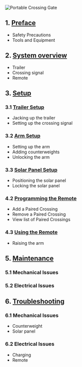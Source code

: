 ![Portable Crossing Gate](assets/Gate_Aicher_rev2.jpg)

## 1. [Preface](crossing_preface.md)
* Safety Precautions
* Tools and Equipment

## 2. [System overview](crossing_overview.md)
* Trailer
* Crossing signal
* Remote

## 3. [Setup](crossing_setup.md)

### 3.1 [Trailer Setup](crossing_operation.md#trailer_setup)
* Jacking up the trailer
* Setting up the crossing signal
### 3.2 [Arm Setup](crossing_setup.md#arm_setup)
* Setting up the arm
* Adding counterweights
* Unlocking the arm
### 3.3 [Solar Panel Setup](crossing_setup.md#solar_panel_setup)
* Positioning the solar panel
* Locking the solar panel

### 4.2 [Programming the Remote](crossing_operation.md#programming_the_remote)
* Add a Paired Crossing
* Remove a Paired Crossing
* View list of Paired Crossings

### 4.3 [Using the Remote](crossing_operation.md#using_the_remote)
* Raising the arm

## 5. [Maintenance](crossing_maintenance.md)

### 5.1 Mechanical Issues

### 5.2 Electrical Issues
	
## 6. [Troubleshooting](crossing_troubleshooting.md)

### 6.1 Mechanical Issues
* Counterweight
* Solar panel

### 6.2 Electrical Issues
* Charging
* Remote
